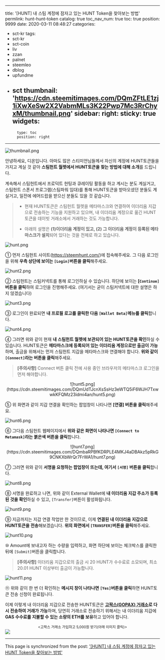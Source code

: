 
---
title: '[HUNT] 내 스팀 계정에 잠자고 있는 HUNT Token을 찾아보는 방법'
permlink: hunt-hunt-token
catalog: true
toc_nav_num: true
toc: true
position: 9999
date: 2020-03-11 08:48:27
categories:
- sct-kr
tags:
- sct-kr
- sct-coin
- liv
- zzan
- palnet
- steemleo
- dblog
- upfundme
- sct
thumbnail: 'https://cdn.steemitimages.com/DQmZFtLE1zj1iXwXeSw2X2VabmMLs3K22Pwp7Mc3RrChyxM/thumbnail.png'
sidebar:
    right:
        sticky: true
widgets:
    -
        type: toc
        position: right
---


![thumbnail.png](https://cdn.steemitimages.com/DQmZFtLE1zj1iXwXeSw2X2VabmMLs3K22Pwp7Mc3RrChyxM/thumbnail.png)

안녕하세요, 디온입니다. 아마도 많은 스티미언님들께서 자신의 계정에 HUNT토큰들을 가지고 계실 것 같아 **스팀헌트 월렛에서 HUNT토큰을 찾는 방법에 대해 소개**를 드립니다. 

계속해서 스팀헌트에서 프로덕트 헌팅과 큐레이팅 활동을 하고 계시는 분도 계실거고, 스팀헌트 스폰서 프로그램(스팀파워 임대)를 통해 HUNT토큰을 받아오셨던 분들도 계실거고, 일전에 에어드랍을 받으신 분들도 있을 것 같습니다.

> - 현재 HUNT토큰은 스팀헌트 월렛을 메타마스크와 연결하여 이더리움 지갑으로 전송하는 기능을 지원하고 있으며, 내 이더리움 계정으로 옮긴 HUNT토큰을 데이빗 거래소에서 거래하는 것도 가능합니다.
>
> - 아래의 설명은 **(1)이더리움 계정이 있고, (2) 그 이더리움 계정이 등록된 메타마스크가 설치**되어 있다는 것을 전제로 하고 있습니다.

![hunt.png](https://cdn.steemitimages.com/DQmPuEYCJXNmy59qQf48ZiYbLjrJKikh7WQRt558L39m1Re/hunt.png)

① 먼저 스팀헌트 사이트(https://steemhunt.com/)에 접속해주세요. 그 다음 로그인을 위해 **우측 상단에 보이는 `[Login]`버튼을 클릭**해주세요.


![hunt2.png](https://cdn.steemitimages.com/DQmZ1ENK6M94rqdGk59erShCy9xYnjUatz3A199TYjYrWLs/hunt2.png)

② 스팀헌트는 스팀커넥트를 통해 로그인하실 수 있습니다. 하단에 보이는 **[`Continue]`버튼을 클릭**하여 로그인을 진행해주세요. (여기서는 굳이 스팀커넥트에 대한 설명은 하지 않겠습니다)


![hunt3.png](https://cdn.steemitimages.com/DQmb7vxLmzdgBenrxJGzRew5WufrmgaghJHSKVFsAZfhYuq/hunt3.png)

③ 로그인이 완료되면 **내 프로필 로고를 클릭한 다음 `[Wallet Beta]`메뉴를 클릭**합니다.


![hunt4.png](https://cdn.steemitimages.com/DQmQAvsPRyFTtZFmH6352tSpyJFppnCdX7tSNyERGH7rLAM/hunt4.png)

④ 그러면 위와 같이 현재 **내 스팀헌트 월렛에 보관되어 있는 HUNT토큰을 확인**하실 수 있습니다. HUNT토큰은 **메타마스크에 등록되어 있는 이더리움 계정으로만 출금이 가능**하며, 출금을 위해서는 먼저 스팀헌트 지갑을 메타마스크와 연결해야 합니다. **위와 같이 `[Connect]`라는 버튼을 클릭**해주세요.

> **[주의사항]** Connect 버튼 클릭 전에 사용 중인 브라우저의 메타마스크 로그인을 먼저 해야합니다. 

<center>![hunt5.png](https://cdn.steemitimages.com/DQmUdTJcnXsSsHz3eWTQ5iF6WJH7TxwwkKFQMz23idmi4an/hunt5.png)</center>

⑤ 위 화면과 같이 지갑 연결을 확인하는 팝업창이 나타나면 **[연결] 버튼을 클릭**해주세요.


![hunt6.png](https://cdn.steemitimages.com/DQmZmPKgw2LFGFxmQwrA9iyg8HJLkKobasPTTHZhbm5iEyu/hunt6.png)

⑥ 그다음 스팀헌트 웹페이지에서 **위와 같은 화면이 나타나면 `[Connect to Metamask]`라는 붉은색 버튼을 클릭**합니다.


<center>![hunt7.png](https://cdn.steemitimages.com/DQmbaRPBfKDRPLE4MKJ4aDBAkz5pRkG9CNKXbWrQr7FrWA1/hunt7.png)</center>

⑦ 그러면 위와 같이 **서명을 요청하는 팝업창이 뜨는데, 여기서 `[서명]` 버튼을 클릭**합니다.



![hunt8.png](https://cdn.steemitimages.com/DQmVMTU8CrmKQMm1fj5nkHoKdHottxKwxuufDuUzMTSSskJ/hunt8.png)

⑧ 서명을 완료하고 나면, 위와 같이 External Wallet에 **내 이더리움 지갑 주소가 등록된 것을 확인**하실 수 있고, `[Transfer]`버튼이 활성화됩니다.


![hunt9.png](https://cdn.steemitimages.com/DQmXsMJgqvjKUEkgMf8MnFvRviiXCBroR7f9SmKzuV4NPuC/hunt9.png)

⑨ 지금까지는 지갑 연결 작업만 한 것이므로, 이제 **연결된 내 이더리움 지갑으로 HUNT토큰을 전송**해보겠습니다. **위의 화면에서 `[TRANSFER]`버튼을 클릭**해주세요.

![hunt10.png](https://cdn.steemitimages.com/DQmdqhzaMrKqNx5UNpf9nseLyor5C53nhLvxA6saqZHCPiu/hunt10.png)

⑩ Amount에 보내고자 하는 수량을 입력하고, 화면 하단에 보이는 체크박스를 클릭한 뒤에 `[Submit]`버튼을 클릭합니다. 

> **[주의사항]** 이더리움 지갑으로의 출금 시 20 HUNT가 수수료로 소모되며, 최소 20.01 HUNT 이상부터 출금이 가능합니다. 

![hunt11.png](https://cdn.steemitimages.com/DQmZN9CF9wFAdmF3pjbBjt9RwPTy4bvJa4wdewN8Pa7TsT7/hunt11.png)

⑪ 위와 같이 한 번 더 확인하는 **메시지 창이 나타나면 `[Yes]`버튼을 클릭**하면 HUNT토큰 전송 신청이 완료됩니다.

이제 이렇게 내 이더리움 지갑으로 전송한 HUNT토큰은 **[고팍스(GOPAX) 거래소](https://www.gopax.co.kr/signup?refCode=D2T67G)로 다시 전송하여 거래가 가능**하며, 당연히 거래소로 전송하기 위해서는 내 이더리움 지갑에 **GAS 수수료를 지불할 수 있는 소량의 ETH를 보유**하고 있어야 합니다.


<center><sub><고팍스 거래소 가입하고 5,000원 받기(아래 이미지 클릭)></sub></center>
<a href="https://www.gopax.co.kr/signup?refCode=D2T67G"><img src="https://cdn.steemitimages.com/DQmfPE882BJvYDPHKRKMY1afsQVsDjyPGpL4i7iDZCpzp89/gopax%20banner.png"></a>

- - -

This page is synchronized from the post: ['[HUNT] 내 스팀 계정에 잠자고 있는 HUNT Token을 찾아보는 방법'](https://steemit.com/@donekim/hunt-hunt-token)
